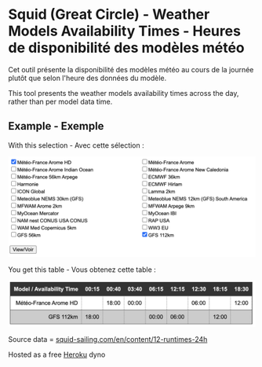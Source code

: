 # Squid (Great Circle) - Weather Models Availability Times - Heures de disponibilité des modèles météo</h3>

Cet outil présente la disponibilité des modèles météo au cours de la journée plutôt que selon l'heure des données du modèle.

This tool presents the weather models availability times across the day, rather than per model data time.

## Example - Exemple

With this selection - Avec cette sélection :

![selection](./pics/selection.png)

You get this table - Vous obtenez cette table :

![result](./pics/result.png)

Source data = [squid-sailing.com/en/content/12-runtimes-24h](https://www.squid-sailing.com/en/content/12-runtimes-24h)

Hosted as a free [Heroku](https://heroku.com) dyno
